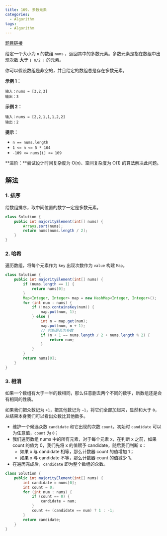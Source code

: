 ```yaml
---
title: 169. 多数元素
categories:
  - Algorithm
tags:
  - Algorithm
---
```


[题目链接](https://leetcode.cn/problems/majority-element/)

给定一个大小为 `n` 的数组 `nums` ，返回其中的多数元素。多数元素是指在数组中出现次数 **大于** `⌊ n/2 ⌋` 的元素。

你可以假设数组是非空的，并且给定的数组总是存在多数元素。

**示例 1：**

```
输入：nums = [3,2,3]
输出：3
```

**示例 2：**

```
输入：nums = [2,2,1,1,1,2,2]
输出：2
```

**提示：**

- `n == nums.length`
- `1 <= n <= 5 * 104`
- `-109 <= nums[i] <= 109`

**进阶：**尝试设计时间复杂度为 O(n)、空间复杂度为 O(1) 的算法解决此问题。

## 解法

### 1. 排序

给数组排序，取中间位置的数字一定是多数元素。

```java
class Solution {
    public int majorityElement(int[] nums) {
        Arrays.sort(nums);
        return nums[nums.length / 2];
    }
}
```

### 2. 哈希

遍历数组，将每个元素作为 `key` 出现次数作为 `value` 构建 `Map`。

```java
class Solution {
    public int majorityElement(int[] nums) {
        if (nums.length == 1) {
            return nums[0];
        }
        Map<Integer, Integer> map = new HashMap<Integer, Integer>();
        for (int num : nums) {
            if (!map.containsKey(num)) {
                map.put(num, 1);
            } else {
                int n = map.get(num);
                map.put(num, n + 1);
                // 判断是否为多数
                if (n + 1 == nums.length / 2 + nums.length % 2) {
                    return num;
                }
            }
        }
        return nums[0];
    }
}
```

### 3. 相消

如果一个数组有大于一半的数相同，那么任意删去两个不同的数字，新数组还是会有相同的性质。

如果我们把众数记为 `+1`，把其他数记为 `−1`，将它们全部加起来，显然和大于 `0`，从结果本身我们可以看出众数比其他数多。

- 维护一个候选众数 `candidate` 和它出现的次数 `count`。初始时 `candidate` 可以为任意值，`count` 为 `0`；
- 我们遍历数组 nums 中的所有元素，对于每个元素 x，在判断 x 之前，如果 count 的值为 0，我们先将 x 的值赋予 candidate，随后我们判断 x：
  - 如果 x 与 candidate 相等，那么计数器 count 的值增加 1；
  - 如果 x 与 candidate 不等，那么计数器 count 的值减少 1。
- 在遍历完成后，`candidate` 即为整个数组的众数。

```java
class Solution {
    public int majorityElement(int[] nums) {
        int candidate = nums[0];
        int count = 0;
        for (int num : nums) {
            if (count == 0) {
                candidate = num;
            }
            count += (candidate == num) ? 1 : -1;
        }
        return candidate;
    }
}
```

